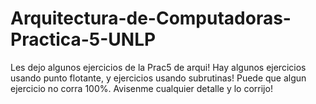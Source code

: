 # Arquitectura-de-Computadoras-Practica-5-UNLP
Les dejo algunos ejercicios de la Prac5 de arqui! Hay algunos ejercicios usando punto flotante, y ejercicios usando subrutinas!
Puede que algun ejercicio no corra 100%. Avisenme cualquier detalle y lo corrijo! 
